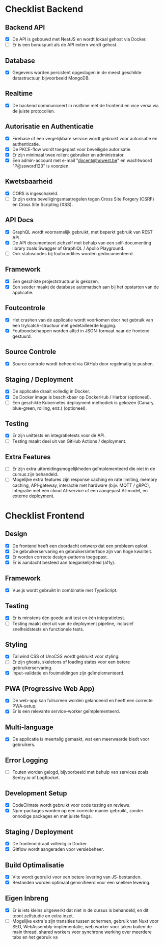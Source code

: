# Checklist Backend

## Backend API

- [x] De API is gebouwd met NestJS en wordt lokaal gehost via Docker.
- [ ] Er is een bonuspunt als de API extern wordt gehost.

## Database

- [x] Gegevens worden persistent opgeslagen in de meest geschikte datastructuur, bijvoorbeeld MongoDB.

## Realtime

- [x] De backend communiceert in realtime met de frontend en vice versa via de juiste protocollen.

## Autorisatie en Authenticatie

- [x] Firebase of een vergelijkbare service wordt gebruikt voor autorisatie en authenticatie.
- [x] De PKCE-flow wordt toegepast voor beveiligde autorisatie.
- [x] Er zijn minimaal twee rollen: gebruiker en administrator.
- [x] Een admin-account met e-mail "docent@howest.be" en wachtwoord "P@ssword123" is voorzien.

## Kwetsbaarheid

- [x] CORS is ingeschakeld.
- [ ] Er zijn extra beveiligingsmaatregelen tegen Cross Site Forgery (CSRF) en Cross Site Scripting (XSS).

## API Docs

- [x] GraphQL wordt voornamelijk gebruikt, met beperkt gebruik van REST API.
- [x] De API documenteert zichzelf met behulp van een self-documenting library zoals Swagger of GraphiQL / Apollo Playground.
- [ ] Ook statuscodes bij foutcondities worden gedocumenteerd.

## Framework

- [x] Een geschikte projectstructuur is gekozen.
- [x] Een seeder maakt de database automatisch aan bij het opstarten van de applicatie.

## Foutcontrole

- [x] Het crashen van de applicatie wordt voorkomen door het gebruik van een try/catch-structuur met gedetailleerde logging.
- [x] Foutboodschappen worden altijd in JSON-formaat naar de frontend gestuurd.

## Source Controle

- [x] Source controle wordt beheerd via GitHub door regelmatig te pushen.

## Staging / Deployment

- [x] De applicatie draait volledig in Docker.
- [x] De Docker image is beschikbaar op DockerHub / Harbor (optioneel).
- [ ] Een geschikte Kubernetes deployment methodiek is gekozen (Canary, blue-green, rolling, enz.) (optioneel).

## Testing

- [x] Er zijn unittests en integratietests voor de API.
- [ ] Testing maakt deel uit van GitHub Actions / deployment.

## Extra Features

- [ ] Er zijn extra uitbreidingsmogelijkheden geïmplementeerd die niet in de cursus zijn behandeld.
- [ ] Mogelijke extra features zijn response caching en rate limiting, memory caching, API-gateway, interactie met hardware (bijv. MQTT / gRPC), integratie met een cloud AI-service of een aangepast AI-model, en externe deployment.

# Checklist Frontend

## Design

- [x] De frontend heeft een doordacht ontwerp dat een probleem oplost.
- [x] De gebruikerservaring en gebruikersinterface zijn van hoge kwaliteit.
- [x] Er worden correcte design-patterns toegepast.
- [x] Er is aandacht besteed aan toegankelijkheid (a11y).

## Framework

- [x] Vue.js wordt gebruikt in combinatie met TypeScript.

## Testing

- [x] Er is minstens één goede unit test en één integratietest.
- [ ] Testing maakt deel uit van de deployment pipeline, inclusief snelheidstests en functionele tests.

## Styling

- [x] Tailwind CSS of UnoCSS wordt gebruikt voor styling.
- [ ] Er zijn ghosts, skeletons of loading states voor een betere gebruikerservaring.
- [x] Input-validatie en foutmeldingen zijn geïmplementeerd.

## PWA (Progressive Web App)

- [x] De web-app kan fullscreen worden gelanceerd en heeft een correcte PWA-setup.
- [x] Er is een relevante service-worker geïmplementeerd.

## Multi-language

- [x] De applicatie is meertalig gemaakt, wat een meerwaarde biedt voor gebruikers.

## Error Logging

- [ ] Fouten worden gelogd, bijvoorbeeld met behulp van services zoals Sentry.io of LogRocket.

## Development Setup

- [x] CodeClimate wordt gebruikt voor code testing en reviews.
- [x] Npm-packages worden op een correcte manier gebruikt, zonder onnodige packages en met juiste flags.

## Staging / Deployment

- [x] De frontend draait volledig in Docker.
- [x] Gitflow wordt aangeraden voor versiebeheer.

## Build Optimalisatie

- [x] Vite wordt gebruikt voor een betere levering van JS-bestanden.
- [x] Bestanden worden optimaal geminifieerd voor een snellere levering.

## Eigen Inbreng

- [x] Er is iets kleins uitgewerkt dat niet in de cursus is behandeld, en dit toont zelfstudie en extra inzet.
- [ ] Mogelijke extra's zijn transities tussen schermen, gebruik van Nuxt voor SEO, WebAssembly-implementatie, web worker voor taken buiten de main thread, shared workers voor synchrone werking over meerdere tabs en het gebruik va
